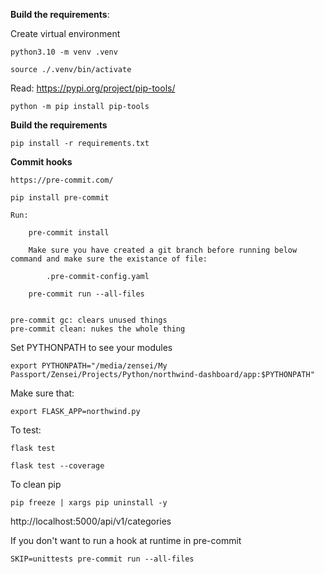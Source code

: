 **Build the requirements**:

Create virtual environment

    python3.10 -m venv .venv

    source ./.venv/bin/activate

Read: https://pypi.org/project/pip-tools/

    python -m pip install pip-tools

**Build the requirements**

    pip install -r requirements.txt

**Commit hooks**

    https://pre-commit.com/

    pip install pre-commit

    Run:

        pre-commit install

        Make sure you have created a git branch before running below command and make sure the existance of file:

            .pre-commit-config.yaml

        pre-commit run --all-files


    pre-commit gc: clears unused things
    pre-commit clean: nukes the whole thing


Set PYTHONPATH to see your modules

    export PYTHONPATH="/media/zensei/My Passport/Zensei/Projects/Python/northwind-dashboard/app:$PYTHONPATH"

Make sure that:

    export FLASK_APP=northwind.py

To test:

    flask test

    flask test --coverage



To clean pip

    pip freeze | xargs pip uninstall -y


http://localhost:5000/api/v1/categories

If you don't want to run a hook at runtime in pre-commit

    SKIP=unittests pre-commit run --all-files
